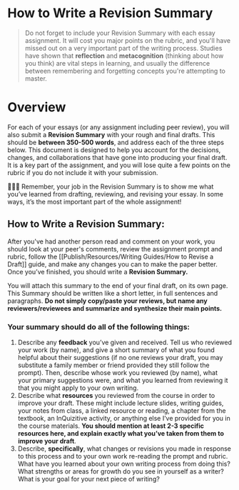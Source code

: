 # How to Write a Revision Summary

> Do not forget to include your Revision Summary with each essay assignment. It will cost you major points on the rubric, and you'll have missed out on a very important part of the writing process. Studies have shown that **reflection** and **metacognition** (thinking about how you think) are vital steps in learning, and usually the difference between remembering and forgetting concepts you're attempting to master.

# Overview

For each of your essays (or any assignment including peer review), you will also submit a **Revision Summary** with your rough and final drafts. This should be **between 350-500 words**, and address each of the three steps below. This document is designed to help you account for the decisions, changes, and collaborations that have gone into producing your final draft. It is a key part of the assignment, and you will lose quite a few points on the rubric if you do not include it with your submission.

👨🏼‍🏫 Remember, your job in the Revision Summary is to show me what you’ve learned from drafting, reviewing, and revising your essay. In some ways, it’s the most important part of the whole assignment!

## How to Write a Revision Summary:

After you've had another person read and comment on your work, you should look at your peer's comments, review the assignment prompt and rubric, follow the [[Publish/Resources/Writing Guides/How to Revise a Draft]] guide, and make any changes you can to make the paper better. Once you’ve finished, you should write a **Revision Summary.**

You will attach this summary to the end of your final draft, on its own page. This Summary should be written like a short letter, in full sentences and paragraphs. **Do not simply copy/paste your reviews, but name any reviewers/reviewees and summarize and synthesize their main points.**

### Your summary should do all of the following things:

1. Describe any **feedback** you’ve given and received. Tell us who reviewed your work (by name), and give a short summary of what you found helpful about their suggestions (if no one reviews your draft, you may substitute a family member or friend provided they still follow the prompt). Then, describe whose work you reviewed (by name), what your primary suggestions were, and what you learned from reviewing it that you might apply to your own writing.
2. Describe what **resources** you reviewed from the course in order to improve your draft. These might include lecture slides, writing guides, your notes from class, a linked resource or reading, a chapter from the textbook, an InQuizitive activity, or anything else I’ve provided for you in the course materials. **You should mention at least 2-3 specific resources here, and explain exactly what you’ve taken from them to improve your draft**.
3. Describe, **specifically**, what changes or revisions you made in response to this process and to your own work re-reading the prompt and rubric. What have you learned about your own writing process from doing this? What strengths or areas for growth do you see in yourself as a writer? What is your goal for your next piece of writing?

